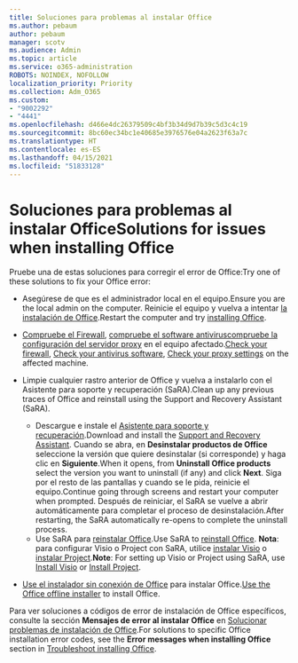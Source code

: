 ```yaml
---
title: Soluciones para problemas al instalar Office
ms.author: pebaum
author: pebaum
manager: scotv
ms.audience: Admin
ms.topic: article
ms.service: o365-administration
ROBOTS: NOINDEX, NOFOLLOW
localization_priority: Priority
ms.collection: Adm_O365
ms.custom:
- "9002292"
- "4441"
ms.openlocfilehash: d466e4dc26379509c4bf3b34d9d7b39c5d3c4c19
ms.sourcegitcommit: 8bc60ec34bc1e40685e3976576e04a2623f63a7c
ms.translationtype: HT
ms.contentlocale: es-ES
ms.lasthandoff: 04/15/2021
ms.locfileid: "51833128"
---
```

# <a name="solutions-for-issues-when-installing-office"></a><span data-ttu-id="bc100-102">Soluciones para problemas al instalar Office</span><span class="sxs-lookup"><span data-stu-id="bc100-102">Solutions for issues when installing Office</span></span>

<span data-ttu-id="bc100-103">Pruebe una de estas soluciones para corregir el error de Office:</span><span class="sxs-lookup"><span data-stu-id="bc100-103">Try one of these solutions to fix your Office error:</span></span>

- <span data-ttu-id="bc100-104">Asegúrese de que es el administrador local en el equipo.</span><span class="sxs-lookup"><span data-stu-id="bc100-104">Ensure you are the local admin on the computer.</span></span> <span data-ttu-id="bc100-105">Reinicie el equipo y vuelva a intentar [la instalación de Office](https://portal.office.com/OLS/MySoftware.aspx).</span><span class="sxs-lookup"><span data-stu-id="bc100-105">Restart the computer and try [installing Office](https://portal.office.com/OLS/MySoftware.aspx).</span></span>

- <span data-ttu-id="bc100-106">[Compruebe el Firewall](https://support.office.com/article/unlicensed-product-and-activation-errors-in-office-0d23d3c0-c19c-4b2f-9845-5344fedc4380#bkmk_checkfirewall), [compruebe el software antivirus](https://support.office.com/article/unlicensed-product-and-activation-errors-in-office-0d23d3c0-c19c-4b2f-9845-5344fedc4380#bkmk_checkav)[compruebe la configuración del servidor proxy](https://support.office.com/article/unlicensed-product-and-activation-errors-in-office-0d23d3c0-c19c-4b2f-9845-5344fedc4380#bkmk_checkproxy) en el equipo afectado.</span><span class="sxs-lookup"><span data-stu-id="bc100-106">[Check your firewall](https://support.office.com/article/unlicensed-product-and-activation-errors-in-office-0d23d3c0-c19c-4b2f-9845-5344fedc4380#bkmk_checkfirewall), [Check your antivirus software](https://support.office.com/article/unlicensed-product-and-activation-errors-in-office-0d23d3c0-c19c-4b2f-9845-5344fedc4380#bkmk_checkav), [Check your proxy settings](https://support.office.com/article/unlicensed-product-and-activation-errors-in-office-0d23d3c0-c19c-4b2f-9845-5344fedc4380#bkmk_checkproxy) on the affected machine.</span></span>

- <span data-ttu-id="bc100-107">Limpie cualquier rastro anterior de Office y vuelva a instalarlo con el Asistente para soporte y recuperación (SaRA).</span><span class="sxs-lookup"><span data-stu-id="bc100-107">Clean up any previous traces of Office and reinstall using the Support and Recovery Assistant (SaRA).</span></span> 

    - <span data-ttu-id="bc100-108">Descargue e instale el [Asistente para soporte y recuperación](https://aka.ms/SARA-OfficeUninstall-Alchemy).</span><span class="sxs-lookup"><span data-stu-id="bc100-108">Download and install the [Support and Recovery Assistant](https://aka.ms/SARA-OfficeUninstall-Alchemy).</span></span> <span data-ttu-id="bc100-109">Cuando se abra, en **Desinstalar productos de Office** seleccione la versión que quiere desinstalar (si corresponde) y haga clic en **Siguiente**.</span><span class="sxs-lookup"><span data-stu-id="bc100-109">When it opens, from **Uninstall Office products** select the version you want to uninstall (if any) and click **Next**.</span></span> <span data-ttu-id="bc100-110">Siga por el resto de las pantallas y cuando se le pida, reinicie el equipo.</span><span class="sxs-lookup"><span data-stu-id="bc100-110">Continue going through screens and restart your computer when prompted.</span></span> <span data-ttu-id="bc100-111">Después de reiniciar, el SaRA se vuelve a abrir automáticamente para completar el proceso de desinstalación.</span><span class="sxs-lookup"><span data-stu-id="bc100-111">After restarting, the SaRA automatically re-opens to complete the uninstall process.</span></span>
    - <span data-ttu-id="bc100-112">Use SaRA para [reinstalar Office](https://aka.ms/sara-officeinstall).</span><span class="sxs-lookup"><span data-stu-id="bc100-112">Use SaRA to [reinstall Office](https://aka.ms/sara-officeinstall).</span></span> <span data-ttu-id="bc100-113">**Nota**: para configurar Visio o Project con SaRA, utilice [instalar Visio](https://aka.ms/SaRA-VisioSetupScenario) o [instalar Project](https://aka.ms/SaRA-ProjectSetupScenario).</span><span class="sxs-lookup"><span data-stu-id="bc100-113">**Note**: For setting up Visio or Project using SaRA, use [Install Visio](https://aka.ms/SaRA-VisioSetupScenario) or [Install Project](https://aka.ms/SaRA-ProjectSetupScenario).</span></span>  

- <span data-ttu-id="bc100-114">[Use el instalador sin conexión de Office](https://support.office.com/article/f0a85fe7-118f-41cb-a791-d59cef96ad1c?wt.mc_id=Alchemy_ClientDIA) para instalar Office.</span><span class="sxs-lookup"><span data-stu-id="bc100-114">[Use the Office offline installer](https://support.office.com/article/f0a85fe7-118f-41cb-a791-d59cef96ad1c?wt.mc_id=Alchemy_ClientDIA) to install Office.</span></span>

<span data-ttu-id="bc100-115">Para ver soluciones a códigos de error de instalación de Office específicos, consulte la sección **Mensajes de error al instalar Office** en [Solucionar problemas de instalación de Office](https://support.office.com/article/35ff2def-e0b2-4dac-9784-4cf212c1f6c2#BKMK_ErrorMessages).</span><span class="sxs-lookup"><span data-stu-id="bc100-115">For solutions to specific Office installation error codes, see the **Error messages when installing Office** section in [Troubleshoot installing Office](https://support.office.com/article/35ff2def-e0b2-4dac-9784-4cf212c1f6c2#BKMK_ErrorMessages).</span></span>


